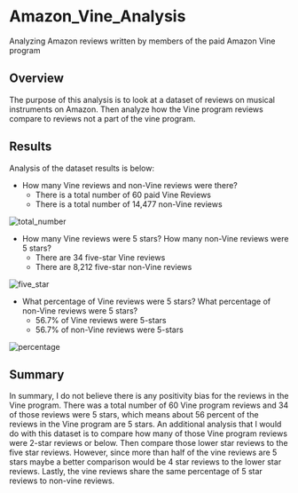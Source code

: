 # Amazon_Vine_Analysis
Analyzing Amazon reviews written by members of the paid Amazon Vine program
## Overview
  The purpose of this analysis is to look at a dataset of reviews on musical instruments on Amazon. Then analyze how the Vine program reviews compare to reviews not a part of the vine program.
## Results
Analysis of the dataset results is below:

- How many Vine reviews and non-Vine reviews were there?
  - There is a total number of 60 paid Vine Reviews
  - There is a total number of 14,477 non-Vine reviews

![total_number](https://user-images.githubusercontent.com/107289345/194428502-66e4b719-d553-43ca-834b-f877c95371b5.png)

- How many Vine reviews were 5 stars? How many non-Vine reviews were 5 stars?
  - There are 34 five-star Vine reviews
  - There are 8,212 five-star non-Vine reviews
  
 ![five_star](https://user-images.githubusercontent.com/107289345/194428530-4cc367a4-a671-4efb-bf6d-b6a37947d469.png)

- What percentage of Vine reviews were 5 stars? What percentage of non-Vine reviews were 5 stars?
  - 56.7% of Vine reviews were 5-stars
  - 56.7% of non-Vine reviews were 5-stars
  
![percentage](https://user-images.githubusercontent.com/107289345/194428554-35168978-ca2a-4d64-8bb8-8501d6c65d27.png)

## Summary
  In summary, I do not believe there is any positivity bias for the reviews in the Vine program. There was a total number of 60 Vine program reviews and 34 of those reviews were 5 stars, which means about 56 percent of the reviews in the Vine program are 5 stars. An additional analysis that I would do with this dataset is to compare how many of those Vine program reviews were 2-star reviews or below. Then compare those lower star reviews to the five star reviews. However, since more than half of the vine reviews are 5 stars maybe a better comparison would be 4 star reviews to the lower star reviews. Lastly, the vine reviews share the same percentage of 5 star reviews to non-vine reviews. 

